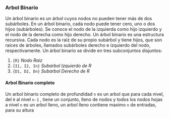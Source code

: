 ###                             Arbol Binario
Un árbol binario es un árbol cuyos nodos no pueden tener más de dos subárboles. En un árbol
binario, cada nodo puede tener cero, uno o dos hijos (subárboles). Se conoce el nodo de la izquierda
como hijo izquierdo y el nodo de la derecha como hijo derecho.
Un árbol binario es una estructura recursiva. Cada nodo es la raíz de su propio subárbol y
tiene hijos, que son raíces de árboles, llamados subárboles derecho e izquierdo del nodo, respectivamente.
Un árbol binario se divide en tres subconjuntos disjuntos:

1. `{R}`           *Nodo Raiz*
2. `{I1, I2, In}`  *Subarbol Izquierdo de R*
3. `{D1, D2, Dn}`  *Subarbol Derecho de R*

####                        Arbol Binario completo
Un arbol binario completo de profundidad `n` es un arbol que para cada nivel, del `0` al nivel `n-1` , tiene un conjunto,
lleno de nodos y todos los nodos hojas a nivel `n`  es un arbol lleno, un arbol lleno contiene maximo `n` de entradas,
para su altura
